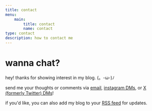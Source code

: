 ```yaml
---
title: contact
menu:
    main:
        title: contact
        name: contact
type: contact
description: how to contact me
---
```


# wanna chat?

hey! thanks for showing interest in my blog. (。-ω-)ﾉ

send me your thoughts or comments via [email](mailto:gabechutuape@gmail.com), [instagram DMs](https://instagram.com/theprojectg), or [X (formerly Twitter) DMs](https://x.com/gabechutuape)!

if you'd like, you can also add my blog to your [RSS feed](https://www.gooberverse.net/index.xml) for updates.